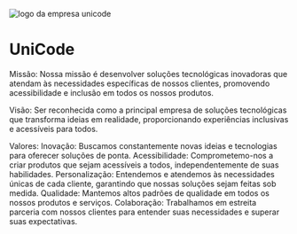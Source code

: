 ![logo da empresa unicode](https://ColorfulIllustrative3DRobotArtificialIntelligenceLogo.png)
# UniCode
Missão:
Nossa missão é desenvolver soluções tecnológicas inovadoras que atendam às necessidades específicas de nossos clientes, promovendo acessibilidade e inclusão em todos os nossos produtos. 

Visão:
Ser reconhecida como a principal empresa de soluções tecnológicas que transforma ideias em realidade, proporcionando experiências inclusivas e acessíveis para todos.

Valores:
Inovação: Buscamos constantemente novas ideias e tecnologias para oferecer soluções de ponta.
Acessibilidade: Comprometemo-nos a criar produtos que sejam acessíveis a todos, independentemente de suas habilidades.
Personalização: Entendemos e atendemos às necessidades únicas de cada cliente, garantindo que nossas soluções sejam feitas sob medida.
Qualidade: Mantemos altos padrões de qualidade em todos os nossos produtos e serviços.
Colaboração: Trabalhamos em estreita parceria com nossos clientes para entender suas necessidades e superar suas expectativas.

